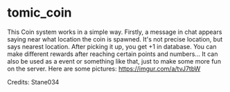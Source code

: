 # tomic_coin
This Coin system works in a simple way. Firstly, a message in chat appears saying near what location the coin is spawned. It's not precise location, but says nearest location.
After picking it up, you get +1 in database. You can make different rewards after reaching certain points and numbers... It can also be used as a event or something like that, just to make some more fun on the server. 
Here are some pictures: https://imgur.com/a/tvJ7tbW

Credits: Stane034
